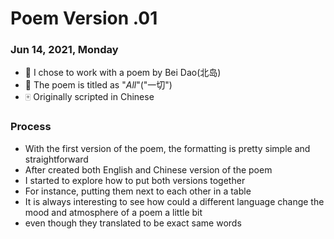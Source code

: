 # Poem Version .01

### Jun 14, 2021, Monday

* 🎲 I chose to work with a poem by Bei Dao(北岛)
* 📜 The poem is titled as "*All*"("一切")
* 🀄️ Originally scripted in Chinese

### Process
- With the first version of the poem, the formatting is pretty simple and straightforward
- After created both English and Chinese version of the poem
- I started to explore how to put both versions together
- For instance, putting them next to each other in a table
- It is always interesting to see how could a different language change the mood and atmosphere of a poem a little bit
- even though they translated to be exact same words
